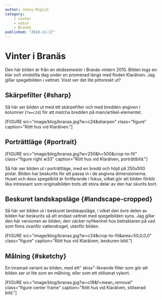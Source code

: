 ```yaml
---
author: Jenny Rigsjö
category:
    - vinter
    - natur
    - Branäs
published: "2018-12-17"
---
```

Vinter i Branäs
==================================

Den här bilden är från en skidsemester i Branäs vintern 2015. Bilden togs en klar och vindstilla dag under en promenad längs med floden Klarälven. Jag gillar spegelbilden i vattnet. Visst ser det lite pittoreskt ut?

<!--more-->

Skärpefilter {#sharp}
-----------------------------------

Så här ser bilden ut med ett skärpefilter och med bredden angiven i kolumner (<code>?w=c24</code>) för att matcha bredden på main/artikel-elementet.

[FIGURE src="image/blog/branas.jpg?w=c24&sharpen" class="figure" caption="Rött hus vid Klarälven."]




Porträttläge {#portrait}
-----------------------------------

<div class="portrait">
<!-- <h2 id="portrait">Porträttläge</h2> -->

[FIGURE src="image/blog/branas.jpg?w=250&h=500&crop-to-fit" class="figure right w33" caption="Rött hus vid Klarälven, porträttbild."]

<p>Så här ser bilden ut i porträttläge, med en bredd och höjd på 250x500 pixlar. Bilden har beskurits för att passa in i de angivna dimensionerna. Huset och dess spegelbild är fortfarande i fokus, vilket gör att bilden förblir lika intressant som originalbilden trots att stora delar av den har skurits bort.</p>
</div>




Beskuret landskapsläge {#landscape-cropped}
-----------------------------------

Så här ser bilden ut i beskuret landskapsläge, i vilket den övre delen av bilden har beskurits så att endast vattnet med spegelbilden syns. Jag gillar den här versionen av bilden, den väcker nyfikenhet hos betraktaren på vad som finns ovanför vattendraget, utanför bilden.

[FIGURE src="image/blog/branas.jpg?w=c24&crop-to-fit&area=50,0,0,0" class="figure" caption="Rött hus vid Klarälven, beskuren bild."]



Målning {#sketchy}
-----------------------------------

En inramad variant av bilden, med ett" skiss"-liknande filter som gör att bilden ser ut lite som en målning, eller som ett stiliserat vykort.

[FIGURE src="image/blog/branas.jpg?w=c18&f=mean_removal" class="figure center frame" caption="Rött hus vid Klarälven, stiliserad bild."]
